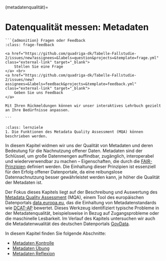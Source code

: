 (metadatenqualität)=
# Datenqualität messen: Metadaten

`````{margin}
```{admonition} Fragen oder Feedback 
:class: frage-feedback

<a href="https://github.com/quadriga-dk/Tabelle-Fallstudie-2/issues/new?assignees=&labels=question&projects=&template=frage.yml" class="external-link" target="_blank">
    Stellen Sie eine Frage
</a> <br>
<a href="https://github.com/quadriga-dk/Tabelle-Fallstudie-2/issues/new?assignees=&labels=feedback&projects=&template=feedback.yml" class="external-link" target="_blank">
    Geben Sie uns Feedback
</a>

Mit Ihren Rückmeldungen können wir unser interaktives Lehrbuch gezielt an Ihre Bedürfnisse anpassen.

```
`````

```{admonition} Lernziel: Metadatenqualität
:class: lernziele
1. Die Funktionen des Metadata Quality Assessment (MQA) können beschrieben werden.
```

In diesem Kapitel widmen wir uns der Qualität von Metadaten und deren Bedeutung für die Nachnutzung offener Daten. Metadaten sind der Schlüssel, um große Datenmengen auffindbar, zugänglich, interoperabel und wiederverwendbar zu machen – Eigenschaften, die durch die <a href="https://www.go-fair.org/fair-principles/" class="external-link" target="_blank">FAIR-Prinzipien</a> definiert werden. Die Einhaltung dieser Prinzipien ist essenziell für den Erfolg offener Datenportale, da eine reibungslose Datennachnutzung besser gewährleistet werden kann, je höher die Qualität der Metadaten ist.

Der Fokus dieses Kapitels liegt auf der Beschreibung und Auswertung des <a href="https://data.europa.eu/mqa/methodology?locale=de" class="external-link" target="_blank">Metadata Quality Assessment</a> (MQA), einem Tool des europäischen Datenportals <a href="https://data.europa.eu/de" class="external-link" target="_blank">data.europa.eu</a>, das die Einhaltung von Metadatenstandards wie <a href="https://op.europa.eu/de/web/eu-vocabularies/dcat-ap" class="external-link" target="_blank">DCAT-AP</a> bewertet. Dieses Werkzeug identifiziert typische Probleme in der Metadatenqualität, beispielsweise in Bezug auf Zugangsprobleme oder die maschinelle Lesbarkeit. Im Verlauf des Kapitels untersuchen wir auch die Metadatenwualität des deutschen Datenportals <a href="https://www.govdata.de/" class="external-link" target="_blank">GovData</a>.

In diesem Kapitel finden Sie folgende Abschnitte: 

- [Metadaten Kontrolle](/metadatenqualität/Metadaten_Kontrolle.md)
- [Metadaten Übung](/metadatenqualität/Metadaten_Übung.md)
- [Metadaten Reflexion](/metadatenqualität/Metadaten_Reflexion.md)
